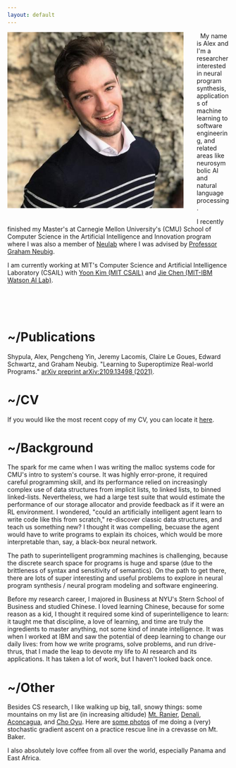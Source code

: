 ```yaml
---
layout: default
---
```


<img align="left" src="assets/images/Photo.jpeg" style="padding-right: 30px; padding-bottom: 30px;">
&nbsp;  
My name is Alex and I'm a researcher interested in neural program synthesis, applications of machine learning to software engineering, and related areas like neurosymbolic AI and natural language processing. 

I recently finished my Master's at Carnegie Mellon University's (CMU) School of Computer Science in the Artificial Intelligence and Innovation program where I was also a member of [Neulab](https://www.cs.cmu.edu/~neulab/index.html) where I was advised by [Professor Graham Neubig](http://www.phontron.com/). 

I am currently working at MIT's Computer Science and Artificial Intelligence Laboratory (CSAIL) with [Yoon Kim (MIT CSAIL)](https://people.csail.mit.edu/yoonkim/) and [Jie Chen (MIT-IBM Watson AI Lab)](https://jiechenjiechen.github.io/). 


&nbsp;  
&nbsp;  
&nbsp;  

# \~/Publications

Shypula, Alex, Pengcheng Yin, Jeremy Lacomis, Claire Le Goues, Edward Schwartz, and Graham Neubig. "Learning to Superoptimize Real-world Programs." [arXiv preprint arXiv:2109.13498 (2021)](https://arxiv.org/abs/2109.13498).

# \~/CV

If you would like the most recent copy of my CV, you can locate it [here](assets/cv_shypula_2021_phd.pdf).

# \~/Background 

The spark for me came when I was writing the malloc systems code for CMU's intro to system's course. It was highly error-prone, it required careful programming skill, and its performance relied on increasingly complex use of data structures from implicit lists, to linked lists, to binned linked-lists. Nevertheless, we had a large test suite that would estimate the performance of our storage allocator and provide feedback as if it were an RL environment. I wondered, "could an artificially intelligent agent learn to write code like this from scratch," re-discover classic data structures, and teach us something new? I thought it was compelling, becuase the agent would have to write programs to explain its choices, which would be more interpretable than, say, a black-box neural network. 

The path to superintelligent programming machines is challenging, because the discrete search space for programs is huge and sparse (due to the brittleness of syntax and sensitivity of semantics). On the path to get there, there are lots of super interesting and useful problems to explore in neural program synthesis / neural program modeling and software engineering. 

Before my research career, I majored in Business at NYU's Stern School of Business and studied Chinese. I loved learning Chinese, because for some reason as a kid, I thought it required some kind of superintelligence to learn: it taught me that discipline, a love of learning, and time are truly the ingredients to master anything, not some kind of innate intelligence. It was when I worked at IBM and saw the potential of deep learning to change our daily lives: from how we write programs, solve problems, and run drive-thrus, that I made the leap to devote my life to AI research and its applications. It has taken a lot of work, but I haven't looked back once. 

# \~/Other

Besides CS research, I like walking up big, tall, snowy things: some mountains on my list are (in increasing altidude) [Mt. Ranier](https://en.wikipedia.org/wiki/Mount_Rainier), [Denali](https://en.wikipedia.org/wiki/Denali), [Aconcagua](https://en.wikipedia.org/wiki/Aconcagua), and [Cho Oyu](https://en.wikipedia.org/wiki/Cho_Oyu). Here are [some photos](baker.md) of me doing a (very) stochastic gradient ascent on a practice rescue line in a crevasse on Mt. Baker. 

I also absolutely love coffee from all over the world, especially Panama and East Africa. 